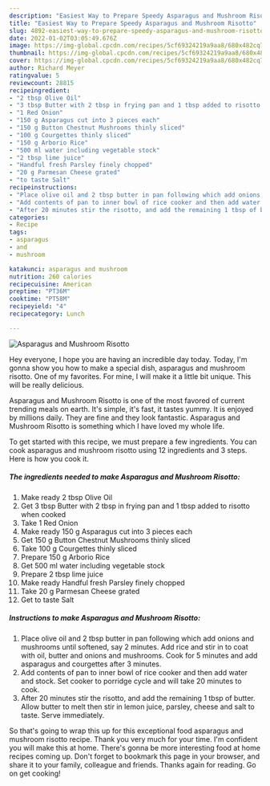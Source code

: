 ```yaml
---
description: "Easiest Way to Prepare Speedy Asparagus and Mushroom Risotto"
title: "Easiest Way to Prepare Speedy Asparagus and Mushroom Risotto"
slug: 4892-easiest-way-to-prepare-speedy-asparagus-and-mushroom-risotto
date: 2022-01-02T03:05:49.676Z
image: https://img-global.cpcdn.com/recipes/5cf69324219a9aa8/680x482cq70/asparagus-and-mushroom-risotto-recipe-main-photo.jpg
thumbnail: https://img-global.cpcdn.com/recipes/5cf69324219a9aa8/680x482cq70/asparagus-and-mushroom-risotto-recipe-main-photo.jpg
cover: https://img-global.cpcdn.com/recipes/5cf69324219a9aa8/680x482cq70/asparagus-and-mushroom-risotto-recipe-main-photo.jpg
author: Richard Meyer
ratingvalue: 5
reviewcount: 28815
recipeingredient:
- "2 tbsp Olive Oil"
- "3 tbsp Butter with 2 tbsp in frying pan and 1 tbsp added to risotto when cooked"
- "1 Red Onion"
- "150 g Asparagus cut into 3 pieces each"
- "150 g Button Chestnut Mushrooms thinly sliced"
- "100 g Courgettes thinly sliced"
- "150 g Arborio Rice"
- "500 ml water including vegetable stock"
- "2 tbsp lime juice"
- "Handful fresh Parsley finely chopped"
- "20 g Parmesan Cheese grated"
- "to taste Salt"
recipeinstructions:
- "Place olive oil and 2 tbsp butter in pan following which add onions and mushrooms until softened, say 2 minutes. Add rice and stir in to coat with oil, butter and onions and mushrooms. Cook for 5 minutes and add asparagus and courgettes after 3 minutes."
- "Add contents of pan to inner bowl of rice cooker and then add water and stock. Set cooker to porridge cycle and will take 20 minutes to cook."
- "After 20 minutes stir the risotto, and add the remaining 1 tbsp of butter. Allow butter to melt then stir in lemon juice, parsley, cheese and salt to taste. Serve immediately."
categories:
- Recipe
tags:
- asparagus
- and
- mushroom

katakunci: asparagus and mushroom 
nutrition: 260 calories
recipecuisine: American
preptime: "PT36M"
cooktime: "PT58M"
recipeyield: "4"
recipecategory: Lunch

---
```



![Asparagus and Mushroom Risotto](https://img-global.cpcdn.com/recipes/5cf69324219a9aa8/680x482cq70/asparagus-and-mushroom-risotto-recipe-main-photo.jpg)

Hey everyone, I hope you are having an incredible day today. Today, I'm gonna show you how to make a special dish, asparagus and mushroom risotto. One of my favorites. For mine, I will make it a little bit unique. This will be really delicious.

Asparagus and Mushroom Risotto is one of the most favored of current trending meals on earth. It's simple, it's fast, it tastes yummy. It is enjoyed by millions daily. They are fine and they look fantastic. Asparagus and Mushroom Risotto is something which I have loved my whole life.




To get started with this recipe, we must prepare a few ingredients. You can cook asparagus and mushroom risotto using 12 ingredients and 3 steps. Here is how you cook it.

<!--inarticleads1-->

##### The ingredients needed to make Asparagus and Mushroom Risotto:

1. Make ready 2 tbsp Olive Oil
1. Get 3 tbsp Butter with 2 tbsp in frying pan and 1 tbsp added to risotto when cooked
1. Take 1 Red Onion
1. Make ready 150 g Asparagus cut into 3 pieces each
1. Get 150 g Button Chestnut Mushrooms thinly sliced
1. Take 100 g Courgettes thinly sliced
1. Prepare 150 g Arborio Rice
1. Get 500 ml water including vegetable stock
1. Prepare 2 tbsp lime juice
1. Make ready Handful fresh Parsley finely chopped
1. Take 20 g Parmesan Cheese grated
1. Get to taste Salt




<!--inarticleads2-->

##### Instructions to make Asparagus and Mushroom Risotto:

1. Place olive oil and 2 tbsp butter in pan following which add onions and mushrooms until softened, say 2 minutes. Add rice and stir in to coat with oil, butter and onions and mushrooms. Cook for 5 minutes and add asparagus and courgettes after 3 minutes.
1. Add contents of pan to inner bowl of rice cooker and then add water and stock. Set cooker to porridge cycle and will take 20 minutes to cook.
1. After 20 minutes stir the risotto, and add the remaining 1 tbsp of butter. Allow butter to melt then stir in lemon juice, parsley, cheese and salt to taste. Serve immediately.




So that's going to wrap this up for this exceptional food asparagus and mushroom risotto recipe. Thank you very much for your time. I'm confident you will make this at home. There's gonna be more interesting food at home recipes coming up. Don't forget to bookmark this page in your browser, and share it to your family, colleague and friends. Thanks again for reading. Go on get cooking!
